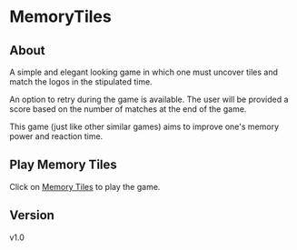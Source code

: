 # MemoryTiles

## About
<p>A simple and elegant looking game in which one must uncover tiles and match the logos in the stipulated time.</p>
<p>An option to retry during the game is available. The user will be provided a score based on the number of matches at the end of the game.</p>
<p>This game (just like other similar games) aims to improve one's memory power and reaction time.</p>

## Play Memory Tiles
Click on [Memory Tiles](https://shree675.github.io/MemoryTiles/) to play the game.

## Version
v1.0
